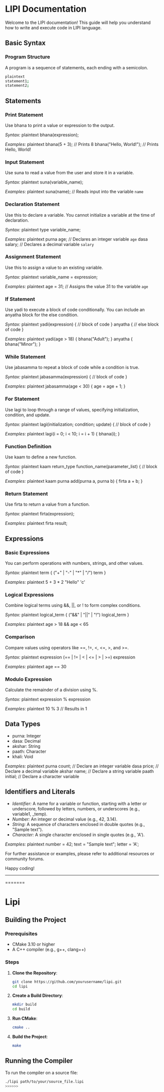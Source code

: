 # LIPI Documentation

Welcome to the LIPI documentation! This guide will help you understand how to write and execute code in LIPI language.

## Basic Syntax

### Program Structure

A program is a sequence of statements, each ending with a semicolon.
```sh
plaintext
statement1;
statement2;
```


## Statements

### Print Statement

Use bhana to print a value or expression to the output.

*Syntax:*
plaintext
bhana(expression);


*Examples:*
plaintext
bhana(5 + 3);  // Prints 8
bhana("Hello, World!");  // Prints Hello, World!


### Input Statement

Use suna to read a value from the user and store it in a variable.

*Syntax:*
plaintext
suna(variable_name);


*Examples:*
plaintext
suna(name);  // Reads input into the variable `name`


### Declaration Statement

Use this to declare a variable. You cannot initialize a variable at the time of declaration.

*Syntax:*
plaintext
type variable_name;


*Examples:*
plaintext
purna age;  // Declares an integer variable `age`
dasa salary;  // Declares a decimal variable `salary`


### Assignment Statement

Use this to assign a value to an existing variable.

*Syntax:*
plaintext
variable_name = expression;


*Examples:*
plaintext
age = 31;  // Assigns the value 31 to the variable `age`


### If Statement

Use yadi to execute a block of code conditionally. You can include an anyatha block for the else condition.

*Syntax:*
plaintext
yadi(expression) {
    // block of code
} anyatha {
    // else block of code
}


*Examples:*
plaintext
yadi(age > 18) {
    bhana("Adult");
} anyatha {
    bhana("Minor");
}


### While Statement

Use jabasamma to repeat a block of code while a condition is true.

*Syntax:*
plaintext
jabasamma(expression) {
    // block of code
}


*Examples:*
plaintext
jabasamma(age < 30) {
    age = age + 1;
}


### For Statement

Use lagi to loop through a range of values, specifying initialization, condition, and update.

*Syntax:*
plaintext
lagi(initialization; condition; update) {
    // block of code
}


*Examples:*
plaintext
lagi(i = 0; i < 10; i = i + 1) {
    bhana(i);
}


### Function Definition

Use kaam to define a new function.

*Syntax:*
plaintext
kaam return_type function_name(parameter_list) {
    // block of code
}


*Examples:*
plaintext
kaam purna add(purna a, purna b) {
    firta a + b;
}


### Return Statement

Use firta to return a value from a function.

*Syntax:*
plaintext
firta(expression);


*Examples:*
plaintext
firta result;


## Expressions

### Basic Expressions

You can perform operations with numbers, strings, and other values.

*Syntax:*
plaintext
term { ("+" | "-" | "*" | "/") term }


*Examples:*
plaintext
5 + 3 * 2
"Hello"
'c'


### Logical Expressions

Combine logical terms using &&, ||, or ! to form complex conditions.

*Syntax:*
plaintext
logical_term { ("&&" | "||" | "!") logical_term }


*Examples:*
plaintext
age > 18 && age < 65


### Comparison

Compare values using operators like ==, !=, <, <=, >, and >=.

*Syntax:*
plaintext
expression (== | != | < | <= | > | >=) expression


*Examples:*
plaintext
age == 30


### Modulo Expression

Calculate the remainder of a division using %.

*Syntax:*
plaintext
expression % expression


*Examples:*
plaintext
10 % 3  // Results in 1


## Data Types

- purna: Integer
- dasa: Decimal
- akshar: String
- paath: Character
- khali: Void

*Examples:*
plaintext
purna count;  // Declare an integer variable
dasa price;   // Declare a decimal variable
akshar name;  // Declare a string variable
paath initial;  // Declare a character variable


## Identifiers and Literals

- *Identifier:* A name for a variable or function, starting with a letter or underscore, followed by letters, numbers, or underscores (e.g., variable1, _temp).
- *Number:* An integer or decimal value (e.g., 42, 3.14).
- *String:* A sequence of characters enclosed in double quotes (e.g., "Sample text").
- *Character:* A single character enclosed in single quotes (e.g., 'A').

*Examples:*
plaintext
number = 42;
text = "Sample text";
letter = 'A';


For further assistance or examples, please refer to additional resources or community forums.

Happy coding!

---
=======
# Lipi

## Building the Project

### Prerequisites

- CMake 3.10 or higher
- A C++ compiler (e.g., g++, clang++)

### Steps

1. **Clone the Repository**:
    ```sh
    git clone https://github.com/yourusername/lipi.git
    cd lipi
    ```

2. **Create a Build Directory**:
    ```sh
    mkdir build
    cd build
    ```

3. **Run CMake**:
    ```sh
    cmake ..
    ```

4. **Build the Project**:
    ```sh
    make
    ```

## Running the Compiler

To run the compiler on a source file:

```sh
./lipi path/to/your/source_file.lipi
>>>>>>
